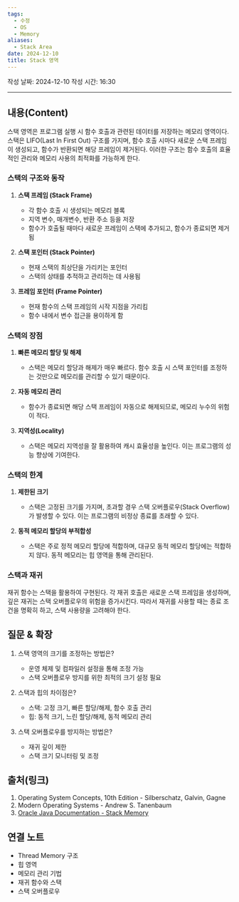 ```yaml
---
tags:
  - 수정
  - OS
  - Memory
aliases:
  - Stack Area
date: 2024-12-10
title: Stack 영역
---
```


작성 날짜: 2024-12-10
작성 시간: 16:30

----

## 내용(Content)

스택 영역은 프로그램 실행 시 함수 호출과 관련된 데이터를 저장하는 메모리 영역이다. 스택은 LIFO(Last In First Out) 구조를 가지며, 함수 호출 시마다 새로운 스택 프레임이 생성되고, 함수가 반환되면 해당 프레임이 제거된다. 이러한 구조는 함수 호출의 효율적인 관리와 메모리 사용의 최적화를 가능하게 한다.

### 스택의 구조와 동작

1. **스택 프레임 (Stack Frame)**
   - 각 함수 호출 시 생성되는 메모리 블록
   - 지역 변수, 매개변수, 반환 주소 등을 저장
   - 함수가 호출될 때마다 새로운 프레임이 스택에 추가되고, 함수가 종료되면 제거됨

2. **스택 포인터 (Stack Pointer)**
   - 현재 스택의 최상단을 가리키는 포인터
   - 스택의 상태를 추적하고 관리하는 데 사용됨

3. **프레임 포인터 (Frame Pointer)**
   - 현재 함수의 스택 프레임의 시작 지점을 가리킴
   - 함수 내에서 변수 접근을 용이하게 함

### 스택의 장점

1. **빠른 메모리 할당 및 해제**
   - 스택은 메모리 할당과 해제가 매우 빠르다. 함수 호출 시 스택 포인터를 조정하는 것만으로 메모리를 관리할 수 있기 때문이다.

2. **자동 메모리 관리**
   - 함수가 종료되면 해당 스택 프레임이 자동으로 해제되므로, 메모리 누수의 위험이 적다.

3. **지역성(Locality)**
   - 스택은 메모리 지역성을 잘 활용하여 캐시 효율성을 높인다. 이는 프로그램의 성능 향상에 기여한다.

### 스택의 한계

1. **제한된 크기**
   - 스택은 고정된 크기를 가지며, 초과할 경우 스택 오버플로우(Stack Overflow)가 발생할 수 있다. 이는 프로그램의 비정상 종료를 초래할 수 있다.

2. **동적 메모리 할당의 부적합성**
   - 스택은 주로 정적 메모리 할당에 적합하며, 대규모 동적 메모리 할당에는 적합하지 않다. 동적 메모리는 힙 영역을 통해 관리된다.

### 스택과 재귀

재귀 함수는 스택을 활용하여 구현된다. 각 재귀 호출은 새로운 스택 프레임을 생성하며, 깊은 재귀는 스택 오버플로우의 위험을 증가시킨다. 따라서 재귀를 사용할 때는 종료 조건을 명확히 하고, 스택 사용량을 고려해야 한다.

## 질문 & 확장

1. 스택 영역의 크기를 조정하는 방법은?
   - 운영 체제 및 컴파일러 설정을 통해 조정 가능
   - 스택 오버플로우 방지를 위한 최적의 크기 설정 필요

2. 스택과 힙의 차이점은?
   - 스택: 고정 크기, 빠른 할당/해제, 함수 호출 관리
   - 힙: 동적 크기, 느린 할당/해제, 동적 메모리 관리

3. 스택 오버플로우를 방지하는 방법은?
   - 재귀 깊이 제한
   - 스택 크기 모니터링 및 조정

## 출처(링크)

1. Operating System Concepts, 10th Edition - Silberschatz, Galvin, Gagne
2. Modern Operating Systems - Andrew S. Tanenbaum
3. [Oracle Java Documentation - Stack Memory](https://docs.oracle.com/javase/tutorial/java/nutsandbolts/variables.html)

## 연결 노트

- Thread Memory 구조
- 힙 영역
- 메모리 관리 기법
- 재귀 함수와 스택
- 스택 오버플로우










